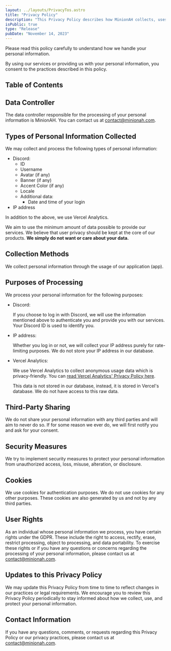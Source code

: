 ```yaml
---
layout: ../layouts/PrivacyTos.astro
title: "Privacy Policy"
description: "This Privacy Policy describes how MinionAH collects, uses, stores, and discloses personal information in compliance with the General Data Protection Regulation (GDPR)."
isPublic: true
type: "Release"
pubDate: "November 14, 2023"
---
```


Please read this policy carefully to understand how we handle your personal information.  

By using our services or providing us with your personal information, you consent to the practices described in this policy.

## Table of Contents

## Data Controller

The data controller responsible for the processing of your personal information is MinionAH. You can contact us at [contact@minionah.com](mailto:contact@minionah.com).

## Types of Personal Information Collected

We may collect and process the following types of personal information:


- Discord:
    - ID
    - Username
    - Avatar (if any)
    - Banner (if any)
    - Accent Color (if any)
    - Locale
  - Additional data:
    - Date and time of your login
- IP address

In addition to the above, we use Vercel Analytics. 

We aim to use the minimum amount of data possible to provide our services. We believe that user privacy should be kept at the core of our products. **We simply do not want or care about your data.**

## Collection Methods

We collect personal information through the usage of our application (app).

## Purposes of Processing

We process your personal information for the following purposes:

- Discord:

    If you choose to log in with Discord, we will use the information mentioned above to authenticate you and provide you with our services. Your Discord ID is used to identify you.

- IP address:

    Whether you log in or not, we will collect your IP address purely for rate-limiting purposes. We do not store your IP address in our database.

- Vercel Analytics:

    We use Vercel Analytics to collect anonymous usage data which is privacy-friendly. You can [read Vercel Analytics' Privacy Policy here](https://vercel.com/docs/analytics/privacy-policy).

    This data is not stored in our database, instead, it is stored in Vercel's database. We do not have access to this raw data.

## Third-Party Sharing

We do not share your personal information with any third parties and will aim to never do so. If for some reason we ever do, we will first notify you and ask for your consent.

## Security Measures

We try to implement security measures to protect your personal information from unauthorized access, loss, misuse, alteration, or disclosure. 

## Cookies

We use cookies for authentication purposes. We do not use cookies for any other purposes. These cookies are also generated by us and not by any third parties.

## User Rights

As an individual whose personal information we process, you have certain rights under the GDPR. These include the right to access, rectify, erase, restrict processing, object to processing, and data portability. To exercise these rights or if you have any questions or concerns regarding the processing of your personal information, please contact us at [contact@minionah.com](mailto:contact@minionah.com).

## Updates to this Privacy Policy

We may update this Privacy Policy from time to time to reflect changes in our practices or legal requirements. We encourage you to review this Privacy Policy periodically to stay informed about how we collect, use, and protect your personal information.

## Contact Information

If you have any questions, comments, or requests regarding this Privacy Policy or our privacy practices, please contact us at [contact@minionah.com](mailto:contact@minionah.com).